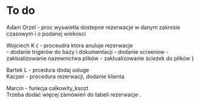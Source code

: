 # To do

Adam Orzel - proc wyswietla dostepne rezerwacje w danym zakresie czasowym i o podanej wiekosci  

Wojciech K { - proceudra ktora anuluje rezerwacje  
           - dodanie trigerów do bazy i dokumentacji
           - dodanie screenow
           - zaktualizowanie nazewnictwa plików
           - zaktualizowanie ścieżek do plików
           }
           
Bartek L - prcedura dodaj usluge  
Kacper - procedura rezerwacji, dodanie klienta  

Marcin - funkcja calkowity_ksozt     
Trzeba dodać więcej zamówień do tabeli rezerwacje .   

